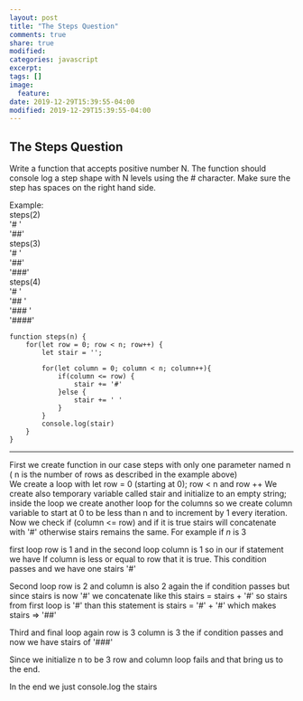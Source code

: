 ```yaml
---
layout: post
title: "The Steps Question"
comments: true
share: true
modified:
categories: javascript
excerpt:
tags: []
image:
  feature:
date: 2019-12-29T15:39:55-04:00
modified: 2019-12-29T15:39:55-04:00
---
```


## The Steps Question


Write a function that accepts positive number N. The function should console log a step shape with N levels using the # character. Make sure the step has spaces on the right hand side.

Example:<br>
steps(2)<br>
	'# '<br>
	'##'<br>
steps(3)<br>
	'#  '<br>
	'##' <br>
	'###'<br>
steps(4)<br>
	'#    '<br>
	'##  '<br>
	'### '<br>
	'####'<br> 


~~~
function steps(n) {
	for(let row = 0; row < n; row++) {
		let stair = '';

		for(let column = 0; column < n; column++){
			if(column <= row) {
				stair += '#'
			}else {
				stair += ' '
			}
		}
		console.log(stair)
	}
}

~~~
___

First we create function in our case steps with only one parameter named n ( n is the number of rows as described in the example above)
<br>
We create a loop with let row = 0 (starting at 0); row < n and row ++
We create also temporary variable called stair and initialize to an empty string;
<br>
inside the loop we create another loop for the columns so we create column variable to start at 0 to be less than n and to increment by 1 every iteration.
<br>
Now we check if (column <=  row) and if it is true stairs will concatenate with '#' otherwise stairs remains the same.
For example if *n* is 3

first loop row is 1 and in the second loop column is 1 so in our if statement we have If column is less or equal to row that it is true. This condition passes and we have one stairs '#'

Second loop row is 2 and column is also 2 again the if condition passes but since stairs is now '#' we concatenate like this stairs = stairs + '#' so stairs from first loop is '#' than this statement is 
stairs = '#' + '#' which makes stairs => '##'

Third and final loop again row is 3 column is 3 the if condition passes and now we have stairs of '###'

Since we initialize n to be 3 row and column loop fails and that bring us to the end.

In the end we just console.log the stairs